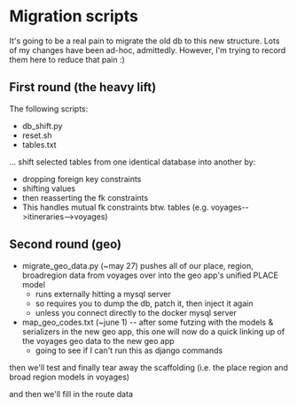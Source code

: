 # Migration scripts

It's going to be a real pain to migrate the old db to this new structure. Lots of my changes have been ad-hoc, admittedly. However, I'm trying to record them here to reduce that pain :)

## First round (the heavy lift)

The following scripts:

* db_shift.py
* reset.sh
* tables.txt

... shift selected tables from one identical database into another by:

* dropping foreign key constraints
* shifting values
* then reasserting the fk constraints
* This handles mutual fk constraints btw. tables (e.g. voyages-->itineraries-->voyages)

## Second round (geo)

* migrate_geo_data.py (~may 27) pushes all of our place, region, broadregion data from voyages over into the geo app's unified PLACE model
	* runs externally hitting a mysql server
	* so requires you to dump the db, patch it, then inject it again
	* unless you connect directly to the docker mysql server
* map_geo_codes.txt (~june 1) -- after some futzing with the models & serializers in the new geo app, this one will now do a quick linking up of the voyages geo data to the new geo app
	* going to see if I can't run this as django commands

then we'll test and finally tear away the scaffolding (i.e. the place region and broad region models in voyages)

and then we'll fill in the route data

